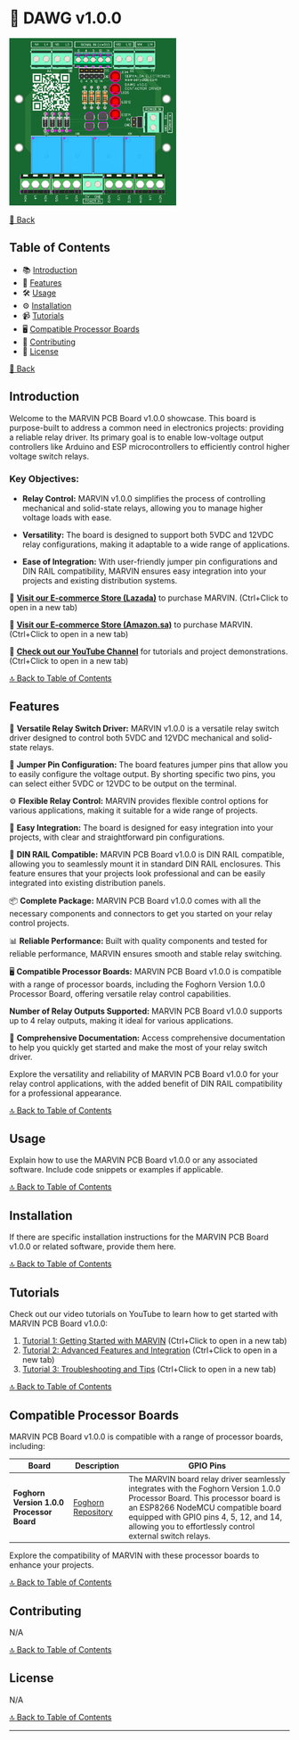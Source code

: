# 🚀 DAWG v1.0.0

<img src="3dv1.png" alt="PCB Back" width="300">

<!--📷-->

[🏡 Back](/)
## Table of Contents

- 📚 [Introduction](#introduction)
- 🎯 [Features](#features)
- 🛠️ [Usage](#usage)
- ⚙️ [Installation](#installation)
- 📹 [Tutorials](#tutorials)
- 🖥️ [Compatible Processor Boards](#compatible-processor-boards)
- 🤝 [Contributing](#contributing)
- 📝 [License](#license)
  
[🏡 Back](/)

## Introduction

Welcome to the MARVIN PCB Board v1.0.0 showcase. This board is purpose-built to address a common need in electronics projects: providing a reliable relay driver. Its primary goal is to enable low-voltage output controllers like Arduino and ESP microcontrollers to efficiently control higher voltage switch relays.

### Key Objectives:

- **Relay Control:** MARVIN v1.0.0 simplifies the process of controlling mechanical and solid-state relays, allowing you to manage higher voltage loads with ease.

- **Versatility:** The board is designed to support both 5VDC and 12VDC relay configurations, making it adaptable to a wide range of applications.

- **Ease of Integration:** With user-friendly jumper pin configurations and DIN RAIL compatibility, MARVIN ensures easy integration into your projects and existing distribution systems.

🛒 **[Visit our E-commerce Store (Lazada)](https://www.lazada.com.ph/seryalda)** to purchase MARVIN.  (Ctrl+Click to open in a new tab)

🛒 **[Visit our E-commerce Store (Amazon.sa)](https://www.amazon.sa/s?k=seryalda)** to purchase MARVIN.  (Ctrl+Click to open in a new tab)

🎥 **[Check out our YouTube Channel](https://www.youtube.com/@seryalda)** for tutorials and project demonstrations.  (Ctrl+Click to open in a new tab)

[🔝 Back to Table of Contents](#table-of-contents)


## Features

🔌 **Versatile Relay Switch Driver:** MARVIN v1.0.0 is a versatile relay switch driver designed to control both 5VDC and 12VDC mechanical and solid-state relays.

🧩 **Jumper Pin Configuration:** The board features jumper pins that allow you to easily configure the voltage output. By shorting specific two pins, you can select either 5VDC or 12VDC to be output on the terminal.

⚙️ **Flexible Relay Control:** MARVIN provides flexible control options for various applications, making it suitable for a wide range of projects.

🔘 **Easy Integration:** The board is designed for easy integration into your projects, with clear and straightforward pin configurations.

🚀 **DIN RAIL Compatible:** MARVIN PCB Board v1.0.0 is DIN RAIL compatible, allowing you to seamlessly mount it in standard DIN RAIL enclosures. This feature ensures that your projects look professional and can be easily integrated into existing distribution panels.

📦 **Complete Package:** MARVIN PCB Board v1.0.0 comes with all the necessary components and connectors to get you started on your relay control projects.

📊 **Reliable Performance:** Built with quality components and tested for reliable performance, MARVIN ensures smooth and stable relay switching.

🖥️ **Compatible Processor Boards:** MARVIN PCB Board v1.0.0 is compatible with a range of processor boards, including the Foghorn Version 1.0.0 Processor Board, offering versatile relay control capabilities.

**Number of Relay Outputs Supported:** MARVIN PCB Board v1.0.0 supports up to 4 relay outputs, making it ideal for various applications.

📖 **Comprehensive Documentation:** Access comprehensive documentation to help you quickly get started and make the most of your relay switch driver.

Explore the versatility and reliability of MARVIN PCB Board v1.0.0 for your relay control applications, with the added benefit of DIN RAIL compatibility for a professional appearance.

[🔝 Back to Table of Contents](#table-of-contents)

## Usage <a name="usage"></a>

Explain how to use the MARVIN PCB Board v1.0.0 or any associated software. Include code snippets or examples if applicable.

[🔝 Back to Table of Contents](#table-of-contents)

## Installation <a name="installation"></a>

If there are specific installation instructions for the MARVIN PCB Board v1.0.0 or related software, provide them here.

[🔝 Back to Table of Contents](#table-of-contents)





## Tutorials <a name="tutorials"></a>

Check out our video tutorials on YouTube to learn how to get started with MARVIN PCB Board v1.0.0:

1. [Tutorial 1: Getting Started with MARVIN](https://www.youtube.com/watch?v=your_video_link_here) (Ctrl+Click to open in a new tab)
2. [Tutorial 2: Advanced Features and Integration](https://www.youtube.com/watch?v=your_video_link_here) (Ctrl+Click to open in a new tab)
3. [Tutorial 3: Troubleshooting and Tips](https://www.youtube.com/watch?v=your_video_link_here) (Ctrl+Click to open in a new tab)

[🔝 Back to Table of Contents](#table-of-contents)

## Compatible Processor Boards <a name="compatible-processor-boards"></a>

MARVIN PCB Board v1.0.0 is compatible with a range of processor boards, including:

| Board                                  | Description                                                                                             | GPIO Pins                 |
|----------------------------------------|---------------------------------------------------------------------------------------------------------|---------------------------|
| **Foghorn Version 1.0.0 Processor Board** | [Foghorn Repository](https://github.com/seryalda/foghorn) | The MARVIN board relay driver seamlessly integrates with the Foghorn Version 1.0.0 Processor Board. This processor board is an ESP8266 NodeMCU compatible board equipped with GPIO pins 4, 5, 12, and 14, allowing you to effortlessly control external switch relays. | 4, 5, 12, 14              |

Explore the compatibility of MARVIN with these processor boards to enhance your projects.

[🔝 Back to Table of Contents](#table-of-contents)




## Contributing <a name="contributing"></a>

N/A

[🔝 Back to Table of Contents](#table-of-contents)

## License <a name="license"></a>

N/A

[🔝 Back to Table of Contents](#table-of-contents)

---
